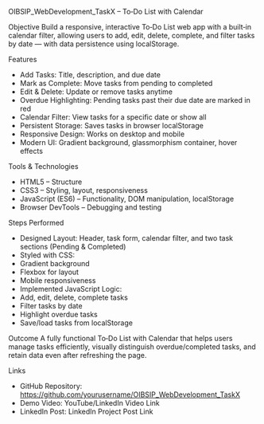 OIBSIP_WebDevelopment_TaskX – To‑Do List with Calendar

Objective
Build a responsive, interactive To‑Do List web app with a built‑in calendar filter, allowing users to add, edit, delete, complete, and filter tasks by date — with data persistence using localStorage.

Features
- Add Tasks: Title, description, and due date
- Mark as Complete: Move tasks from pending to completed
- Edit & Delete: Update or remove tasks anytime
- Overdue Highlighting: Pending tasks past their due date are marked in red
- Calendar Filter: View tasks for a specific date or show all
- Persistent Storage: Saves tasks in browser localStorage
- Responsive Design: Works on desktop and mobile
- Modern UI: Gradient background, glassmorphism container, hover effects

Tools & Technologies
- HTML5 – Structure
- CSS3 – Styling, layout, responsiveness
- JavaScript (ES6) – Functionality, DOM manipulation, localStorage
- Browser DevTools – Debugging and testing

Steps Performed
- Designed Layout: Header, task form, calendar filter, and two task sections (Pending & Completed)
- Styled with CSS:
- Gradient background
- Flexbox for layout
- Mobile responsiveness
- Implemented JavaScript Logic:
- Add, edit, delete, complete tasks
- Filter tasks by date
- Highlight overdue tasks
- Save/load tasks from localStorage

Outcome
A fully functional To‑Do List with Calendar that helps users manage tasks efficiently, visually distinguish overdue/completed tasks, and retain data even after refreshing the page.

Links
- GitHub Repository: https://github.com/yourusername/OIBSIP_WebDevelopment_TaskX
- Demo Video: YouTube/LinkedIn Video Link
- LinkedIn Post: LinkedIn Project Post Link
